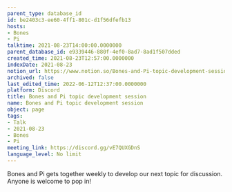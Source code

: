 ```yaml
---
parent_type: database_id
id: be2403c3-ee60-4ff1-801c-d1f56dfefb13
hosts:
- Bones
- Pi
talktime: 2021-08-23T14:00:00.0000000
parent_database_id: e9339446-880f-4ef0-8ad7-8ad1f507dded
created_time: 2021-08-23T12:57:00.0000000
indexDate: 2021-08-23
notion_url: https://www.notion.so/Bones-and-Pi-topic-development-session-be2403c3ee604ff1801cd1f56dfefb13
archived: false
last_edited_time: 2022-06-12T12:37:00.0000000
platform: Discord
title: Bones and Pi topic development session
name: Bones and Pi topic development session
object: page
tags:
- Talk
- 2021-08-23
- Bones
- Pi
meeting_link: https://discord.gg/vE7QUXGDnS
language_level: No limit
---
```


Bones and Pi gets together weekly to develop our next topic for discussion.
Anyone is welcome to pop in!










